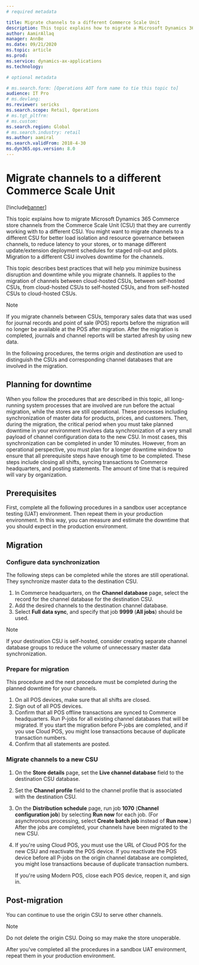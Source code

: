 ```yaml
---
# required metadata

title: Migrate channels to a different Commerce Scale Unit
description: This topic explains how to migrate a Microsoft Dynamics 365 Commerce channel to a different Commerce Scale Unit.
author: AamirAllaq
manager: AnnBe
ms.date: 09/21/2020
ms.topic: article
ms.prod:
ms.service: dynamics-ax-applications
ms.technology:

# optional metadata

# ms.search.form: [Operations AOT form name to tie this topic to]
audience: IT Pro
# ms.devlang:
ms.reviewer: sericks
ms.search.scope: Retail, Operations
# ms.tgt_pltfrm:
# ms.custom: 
ms.search.region: Global
# ms.search.industry: retail
ms.author: aamiral
ms.search.validFrom: 2018-4-30
ms.dyn365.ops.version: 8.0
---
```


# Migrate channels to a different Commerce Scale Unit

[!include[banner](../includes/banner.md)]

This topic explains how to migrate Microsoft Dynamics 365 Commerce store channels from the Commerce Scale Unit (CSU) that they are currently working with to a different CSU. You might want to migrate channels to a different CSU for better load isolation and resource governance between channels, to reduce latency to your stores, or to manage different update/extension deployment schedules for staged roll-out and pilots. Migration to a different CSU involves downtime for the channels.

This topic describes best practices that will help you minimize business disruption and downtime while you migrate channels. It applies to the migration of channels between cloud-hosted CSUs, between self-hosted CSUs, from cloud-hosted CSUs to self-hosted CSUs, and from self-hosted CSUs to cloud-hosted CSUs.

> [!NOTE]
> If you migrate channels between CSUs, temporary sales data that was used for journal records and point of sale (POS) reports before the migration will no longer be available at the POS after migration. After the migration is completed, journals and channel reports will be started afresh by using new data.

In the following procedures, the terms *origin* and *destination* are used to distinguish the CSUs and corresponding channel databases that are involved in the migration.

## Planning for downtime

When you follow the procedures that are described in this topic, all long-running system processes that are involved are run before the actual migration, while the stores are still operational. These processes including synchronization of master data for products, prices, and customers. Then, during the migration, the critical period when you must take planned downtime in your environment involves data synchronization of a very small payload of channel configuration data to the new CSU. In most cases, this synchronization can be completed in under 10 minutes. However, from an operational perspective, you must plan for a longer downtime window to ensure that all prerequisite steps have enough time to be completed. These steps include closing all shifts, syncing transactions to Commerce headquarters, and posting statements. The amount of time that is required will vary by organization.

## Prerequisites

First, complete all the following procedures in a sandbox user acceptance testing (UAT) environment. Then repeat them in your production environment. In this way, you can measure and estimate the downtime that you should expect in the production environment.

## Migration

### Configure data synchronization

The following steps can be completed while the stores are still operational. They synchronize master data to the destination CSU.

1. In Commerce headquarters, on the **Channel database** page, select the record for the channel database for the destination CSU. 
2. Add the desired channels to the destination channel database.
3. Select **Full data sync**, and specify that job **9999** (**All jobs**) should be used.

> [!NOTE]
> If your destination CSU is self-hosted, consider creating separate channel database groups to reduce the volume of unnecessary master data synchronization. 

### Prepare for migration

This procedure and the next procedure must be completed during the planned downtime for your channels.

1. On all POS devices, make sure that all shifts are closed.
2. Sign out of all POS devices.
3. Confirm that all POS offline transactions are synced to Commerce headquarters. Run P-jobs for all existing channel databases that will be migrated. If you start the migration before P-jobs are completed, and if you use Cloud POS, you might lose transactions because of duplicate transaction numbers.
4. Confirm that all statements are posted.

### Migrate channels to a new CSU

1. On the **Store details** page, set the **Live channel database** field to the destination CSU database.
2. Set the **Channel profile** field to the channel profile that is associated with the destination CSU.
3. On the **Distribution schedule** page, run job **1070** (**Channel configuration job**) by selecting **Run now** for each job. (For asynchronous processing, select **Create batch job** instead of **Run now**.) After the jobs are completed, your channels have been migrated to the new CSU.
4. If you're using Cloud POS, you must use the URL of Cloud POS for the new CSU and reactivate the POS device. If you reactivate the POS device before all P-jobs on the origin channel database are completed, you might lose transactions because of duplicate transaction numbers.

    If you're using Modern POS, close each POS device, reopen it, and sign in.

## Post-migration

You can continue to use the origin CSU to serve other channels. 

> [!NOTE]
> Do not delete the origin CSU. Doing so may make the store unoperable.

After you've completed all the procedures in a sandbox UAT environment, repeat them in your production environment.

